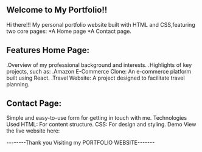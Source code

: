 Welcome to My Portfolio!!
-------------------------
Hi there!!!
My personal portfolio website built with HTML and CSS,featuring two core pages: 
*A Home page 
*A Contact page.

Features
Home Page:
--------------
.Overview of my professional background and interests.
.Highlights of key projects, such as:
.Amazon E-Commerce Clone: An e-commerce platform built using React.
.Travel Website: A project designed to facilitate travel planning.

Contact Page:
--------------
Simple and easy-to-use form for getting in touch with me.
Technologies Used
HTML: For content structure.
CSS: For design and styling.
Demo
View the live website here:

--------Thank you Visiting my PORTFOLIO WEBSITE-------
